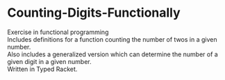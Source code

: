 # Counting-Digits-Functionally
Exercise in functional programming<br />
Includes definitions for a function counting the number of twos in a given number.<br />
Also includes a generalized version which can determine the number of a given digit in a given number.<br />
Written in Typed Racket. 
